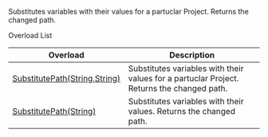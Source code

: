 Substitutes variables with their values for a partuclar Project. Returns the changed path.

Overload List

| Overload | Description |
| --- | --- |
| [SubstitutePath(String,String)](Eplan.EplApi.Baseu~Eplan.EplApi.Base.PathMap~SubstitutePath(String,String).html) | Substitutes variables with their values for a partuclar Project. Returns the changed path. |
| [SubstitutePath(String)](Eplan.EplApi.Baseu~Eplan.EplApi.Base.PathMap~SubstitutePath(String).html) | Substitutes variables with their values. Returns the changed path. |



